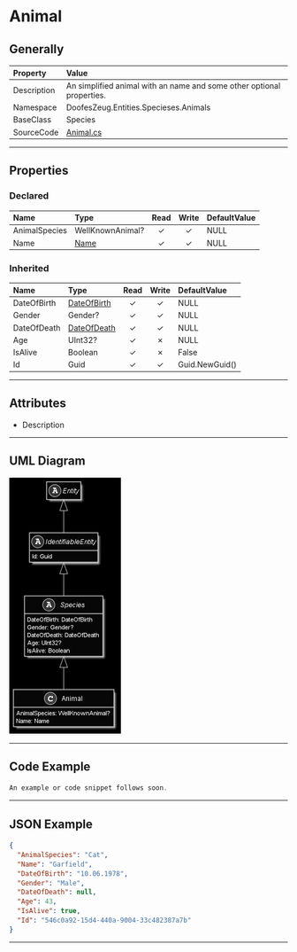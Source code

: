 ﻿# Animal

## Generally

|Property|Value|
|:-|:-|
|Description|An simplified animal with an name and some other optional properties.|
|Namespace|DoofesZeug.Entities.Specieses.Animals|
|BaseClass|Species|
|SourceCode|[Animal.cs](../../../../DoofesZeug.Library/Src/Entities/Specieses/Animals/Animal.cs)|

---

## Properties

### Declared

|Name|Type|Read|Write|DefaultValue|
|:---|:---|:--:|:---:|:-----------|
|AnimalSpecies|WellKnownAnimal?|&#x2713;|&#x2713;|NULL|
|Name|[Name](../../Entities/DoofesZeug.Entities.Specieses/Name.md)|&#x2713;|&#x2713;|NULL|

### Inherited

|Name|Type|Read|Write|DefaultValue|
|:---|:---|:--:|:---:|:-----------|
|DateOfBirth|[DateOfBirth](../../Entities/DoofesZeug.Entities.DateAndTime/DateOfBirth.md)|&#x2713;|&#x2713;|NULL|
|Gender|Gender?|&#x2713;|&#x2713;|NULL|
|DateOfDeath|[DateOfDeath](../../Entities/DoofesZeug.Entities.DateAndTime/DateOfDeath.md)|&#x2713;|&#x2713;|NULL|
|Age|UInt32?|&#x2713;|&#x2717;|NULL|
|IsAlive|Boolean|&#x2713;|&#x2717;|False|
|Id|Guid|&#x2713;|&#x2713;|Guid.NewGuid()|

---

## Attributes

- Description

---

## UML Diagram

![Animal.png](./Animal.png "Animal")

---

## Code Example

```cs
An example or code snippet follows soon.
```

---

## JSON Example

```json
{
  "AnimalSpecies": "Cat",
  "Name": "Garfield",
  "DateOfBirth": "10.06.1978",
  "Gender": "Male",
  "DateOfDeath": null,
  "Age": 43,
  "IsAlive": true,
  "Id": "546c0a92-15d4-440a-9004-33c482387a7b"
}
```

---

